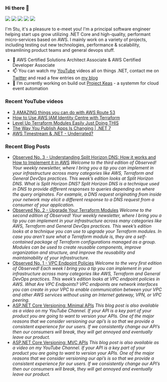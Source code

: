 ### Hi there 👋

[![](https://img.shields.io/badge/-@CodeWithStu-%231DA1F2?style=flat-square&logo=twitter&logoColor=ffffff)](https://twitter.com/CodeWithStu)
[![](https://img.shields.io/badge/-CodeWithStu-white?style=flat-square&logo=discord)](https://discord.codewithstu.tv)
[![](https://img.shields.io/badge/-@im5tu-black?style=flat-square&logo=github)](https://bit.ly/im5tu-github)
[![](https://img.shields.io/badge/-CodeWithStu-red?style=flat-square&logo=youtube)](https://bit.ly/im5tu-yt-sub)
[![](https://img.shields.io/badge/-Stuart%20Blackler-blue?style=flat-square&logo=Linkedin&logoColor=white)](https://bit.ly/im5tu-li)

I'm Stu, it's a pleasure to e-meet you! I'm a principal software engineer helping start ups grow utilizing .NET Core and high-quality, performant micro-services based on AWS. I mainly work on a variety of projects, including testing out new technologies, performance & scalability, streamlining product teams and general devops stuff.

- 🌱 AWS Certified Solutions Architect Associate & AWS Certified Developer Associate
- 📫 You can watch my [YouTube](https://bit.ly/im5tu-yt-sub) videos all on things .NET, contact me on [Twitter](https://twitter.com/CodeWithStu) and read a few entries on [my blog](https://bit.ly/im5tu-articles)
- 🔭 I’m currently working on build out [Project Keas](https://github.com/projectkeas) - a systemm for cloud event automation

### Recent YouTube videos
<!--START_SECTION:youtube-->
- [3 AMAZING things you can do with AWS Route 53](https:&#x2F;&#x2F;www.youtube.com&#x2F;watch?v&#x3D;oKyouRHsSVw)
- [How to Use AWS IAM Identity Centre with Terraform](https:&#x2F;&#x2F;www.youtube.com&#x2F;watch?v&#x3D;CfA-pOQK8Fg)
- [Level Up Terraform Modules Easily Just Doing THIS](https:&#x2F;&#x2F;www.youtube.com&#x2F;watch?v&#x3D;UvuFWued8_M)
- [The Way You Publish Apps Is Changing | .NET 7](https:&#x2F;&#x2F;www.youtube.com&#x2F;watch?v&#x3D;a88szDQ1AEo)
- [AWS Timestream &amp; .NET - Underrated?](https:&#x2F;&#x2F;www.youtube.com&#x2F;watch?v&#x3D;NA6LXzTu4Q4)
<!--END_SECTION:youtube-->
### Recent Blog Posts
<!--START_SECTION:blog-->
- [Observed No. 3 - Understanding Split Horizon DNS: How it works and How to Implement it in AWS](https:&#x2F;&#x2F;im5tu.io&#x2F;article&#x2F;2023&#x2F;01&#x2F;observed-no.-3-understanding-split-horizon-dns-how-it-works-and-how-to-implement-it-in-aws&#x2F;) 
*Welcome to the third edition of Observed! Your weekly newsletter, where I bring you a tip you can implement in your infrastructure across many categories like AWS, Terraform and General DevOps practices. This week’s edition looks at Split Horizon DNS.
What is Split Horizon DNS? Split Horizon DNS is a technique used in DNS to provide different responses to queries depending on where the query originates. For example, a DNS request originating from inside your network may elicit a different response to a DNS request from a consumer of your application.*
- [Observed No. 2 - Upgrade Your Terraform Modules](https:&#x2F;&#x2F;im5tu.io&#x2F;article&#x2F;2023&#x2F;01&#x2F;observed-no.-2-upgrade-your-terraform-modules&#x2F;) 
*Welcome to the second edition of Observed! Your weekly newsletter, where I bring you a tip you can implement in your infrastructure across many categories like AWS, Terraform and General DevOps practices. This week’s edition looks at a technique you can use to upgrade your Terraform modules.
In case you aren’t sure what a Terraform module is, they are a self-contained package of Terraform configurations managed as a group. Modules can be used to create reusable components, improve organization and structure, and improve the reusability and maintainability of your infrastructure.*
- [Observed No. 1 - VPC Endpoint Policies](https:&#x2F;&#x2F;im5tu.io&#x2F;article&#x2F;2023&#x2F;01&#x2F;observed-no.-1-vpc-endpoint-policies&#x2F;) 
*Welcome to the very first edition of Observed! Each week I bring you a tip you can implement in your infrastructure across many categories like AWS, Terraform and General DevOps practices. This week’s edition looks at VPC endpoint policies in AWS.
What Are VPC Endpoints? VPC endpoints are network interfaces you can create in your VPC to enable communication between your VPC and other AWS services without using an Internet gateway, VPN, or VPC peering.*
- [ASP.NET Core Versioning: Minimal APIs](https:&#x2F;&#x2F;im5tu.io&#x2F;article&#x2F;2022&#x2F;10&#x2F;asp.net-core-versioning-minimal-apis&#x2F;) 
*This blog post is also available as a video on my YouTube Channel.
If your API is a key part of your product you are going to want to version your APIs. One of the major reasons that we consider versioning our api’s is so that we provide a consistent experience for our users. If we consistently change our API’s then our consumers will break, they will get annoyed and eventually leave our product.*
- [ASP.NET Core Versioning: MVC APIs](https:&#x2F;&#x2F;im5tu.io&#x2F;article&#x2F;2022&#x2F;09&#x2F;asp.net-core-versioning-mvc-apis&#x2F;) 
*This blog post is also available as a video on my YouTube Channel.
If your API is a key part of your product you are going to want to version your APIs. One of the major reasons that we consider versioning our api’s is so that we provide a consistent experience for our users. If we consistently change our API’s then our consumers will break, they will get annoyed and eventually leave our product.*
<!--END_SECTION:blog-->
